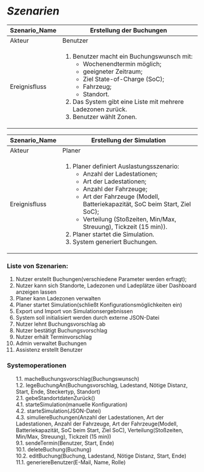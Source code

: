 <h1><i> Szenarien </i></h1>

| Szenario_Name | Erstellung der Buchungen                                     |
| :------------ | ------------------------------------------------------------ |
| Akteur        | Benutzer                                                     |
| Ereignisfluss | <ol><li>Benutzer macht ein Buchungswunsch mit:<ul><li>Wochenendtermin möglich;</li><li>geeigneter Zeitraum;</li><li>Ziel State-of-Charge (SoC);</li><li>Fahrzeug;</li><li>Standort.</li></ul></li><li>Das System gibt eine Liste mit mehrere Ladezonen zurück.</li><li>Benutzer wählt Zonen.</li></ol> |

| Szenario_Name | Erstellung der Simulation                                    |
| :------------ | ------------------------------------------------------------ |
| Akteur        | Planer                                                       |
| Ereignisfluss | <ol><li>Planer definiert Auslastungsszenario:<ul><li>Anzahl der Ladestationen;</li><li>Art der Ladestationen;</li><li>Anzahl der Fahrzeuge;</li><li>Art der Fahrzeuge (Modell, Batteriekapazität, SoC beim Start, Ziel SoC);</li><li>Verteilung (Stoßzeiten, Min/Max, Streuung), Tickzeit (15 min)).</li></ul></li><li>Planer startet die Simulation.</li><li>System generiert Buchungen.</li></ol> |

<h3>Liste von Szenarien:</h3>
<ol>
    <li>Nutzer erstellt Buchungen(verschiedene Parameter werden erfragt);</li>
	<li>Nutzer kann sich Standorte, Ladezonen und Ladeplätze über Dashboard anzeigen lassen</li>
    <li>Planer kann Ladezonen verwalten</li>
	<li>Planer startet Simulation(schließt Konfigurationsmöglichkeiten ein)</li>
    <li>Export und Import von Simulationsergebnissen</li>
    <li>System soll initialisiert werden durch externe JSON-Datei</li>
	<li>Nutzer lehnt Buchungsvorschlag ab</li>
    <li>Nutzer bestätigt Buchungsvorschlag</li>
	<li>Nutzer erhält Terminvorschlag</li>
    <li>Admin verwaltet Buchungen</li>
	<li>Assistenz erstellt Benutzer</li>
</ol>





<h3> Systemoperationen </h3>
<ul style="list-style:none">
	<li>1.1. macheBuchungsvorschlag(Buchungswunsch)</li>
	<li>1.2. legeBuchungAn(Buchungsvorschlag, Ladestand, Nötige Distanz, Start, Ende, Steckertyp, Standort)</li>
    <li>2.1. gebeStandortdatenZurück()</li>
	<li>4.1. starteSimulation(manuelle Konfiguration)</li>
    <li>4.2. starteSimulation(JSON-Datei)</li>
	<li>4.3. simuliereBuchungen(Anzahl der Ladestationen, Art der Ladestationen, Anzahl der Fahrzeuge, Art der Fahrzeuge(Modell, Batteriekapazität, SoC beim Start, Ziel SoC), Verteilung(Stoßzeiten, Min/Max, Streuung), Tickzeit (15 min))</li>
	<li>9.1. sendeTermin(Benutzer, Start, Ende)</li>
    <li>10.1. deleteBuchung(Buchung)</li>
	<li>10.2. editBuchung(Buchung, Ladestand, Nötige Distanz, Start, Ende)</li>
    <li>11.1. generiereBenutzer(E-Mail, Name, Rolle)</li>
</ul>


